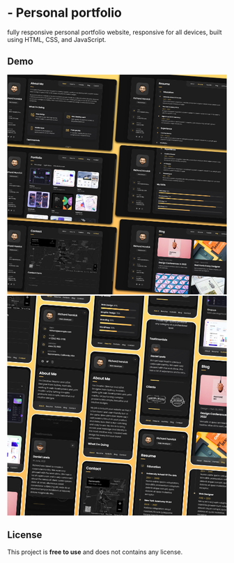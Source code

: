 # - Personal portfolio


 fully responsive personal portfolio website, responsive for all devices, built using HTML, CSS, and JavaScript.

## Demo

![Desktop Demo](./website-demo-image/desktop.png "Desktop Demo")
![ Mobile Demo](./website-demo-image/mobile.png "Mobile Demo")




## License

This project is **free to use** and does not contains any license.
